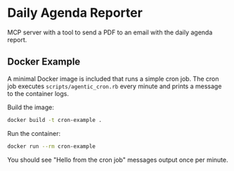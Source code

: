 # Daily Agenda Reporter

MCP server with a tool to send a PDF to an email with the daily agenda report.

## Docker Example

A minimal Docker image is included that runs a simple cron job. The cron job
executes `scripts/agentic_cron.rb` every minute and prints a message to the
container logs.

Build the image:

```bash
docker build -t cron-example .
```

Run the container:

```bash
docker run --rm cron-example
```

You should see "Hello from the cron job" messages output once per minute.
